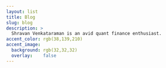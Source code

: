 ```yaml
---
layout: list
title: Blog
slug: blog
description: >
  Shravan Venkataraman is an avid quant finance enthusiast.
accent_color: rgb(38,139,210)
accent_image:
  background: rgb(32,32,32)
  overlay:    false
---
```

